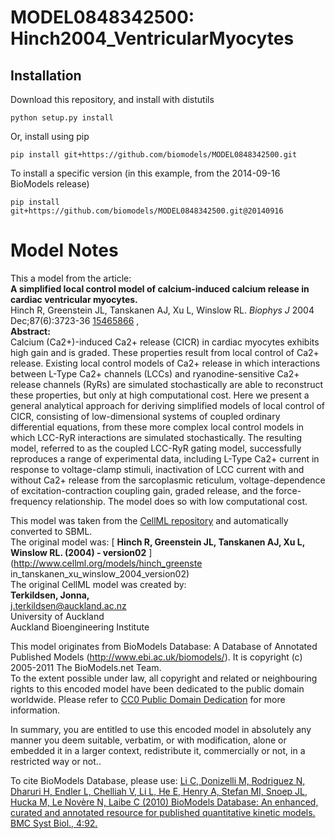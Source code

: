 # MODEL0848342500: Hinch2004_VentricularMyocytes

## Installation

Download this repository, and install with distutils

`python setup.py install`

Or, install using pip

`pip install git+https://github.com/biomodels/MODEL0848342500.git`

To install a specific version (in this example, from the 2014-09-16 BioModels release)

`pip install git+https://github.com/biomodels/MODEL0848342500.git@20140916`


# Model Notes


This a model from the article:  
**A simplified local control model of calcium-induced calcium release in cardiac ventricular myocytes.**   
Hinch R, Greenstein JL, Tanskanen AJ, Xu L, Winslow RL. _Biophys J_ 2004
Dec;87(6):3723-36 [15465866](http://www.ncbi.nlm.nih.gov/pubmed/15465866) ,  
**Abstract:**   
Calcium (Ca2+)-induced Ca2+ release (CICR) in cardiac myocytes exhibits high
gain and is graded. These properties result from local control of Ca2+
release. Existing local control models of Ca2+ release in which interactions
between L-Type Ca2+ channels (LCCs) and ryanodine-sensitive Ca2+ release
channels (RyRs) are simulated stochastically are able to reconstruct these
properties, but only at high computational cost. Here we present a general
analytical approach for deriving simplified models of local control of CICR,
consisting of low-dimensional systems of coupled ordinary differential
equations, from these more complex local control models in which LCC-RyR
interactions are simulated stochastically. The resulting model, referred to as
the coupled LCC-RyR gating model, successfully reproduces a range of
experimental data, including L-Type Ca2+ current in response to voltage-clamp
stimuli, inactivation of LCC current with and without Ca2+ release from the
sarcoplasmic reticulum, voltage-dependence of excitation-contraction coupling
gain, graded release, and the force-frequency relationship. The model does so
with low computational cost.

This model was taken from the [CellML
repository](http://www.cellml.org/models) and automatically converted to SBML.  
The original model was: [ **Hinch R, Greenstein JL, Tanskanen AJ, Xu L,
Winslow RL. (2004) - version02** ](http://www.cellml.org/models/hinch_greenste
in_tanskanen_xu_winslow_2004_version02)  
The original CellML model was created by:  
**Terkildsen, Jonna,**   
j.terkildsen@auckland.ac.nz  
University of Auckland  
Auckland Bioengineering Institute  

This model originates from BioModels Database: A Database of Annotated
Published Models (http://www.ebi.ac.uk/biomodels/). It is copyright (c)
2005-2011 The BioModels.net Team.  
To the extent possible under law, all copyright and related or neighbouring
rights to this encoded model have been dedicated to the public domain
worldwide. Please refer to [CC0 Public Domain
Dedication](http://creativecommons.org/publicdomain/zero/1.0/) for more
information.

In summary, you are entitled to use this encoded model in absolutely any
manner you deem suitable, verbatim, or with modification, alone or embedded it
in a larger context, redistribute it, commercially or not, in a restricted way
or not..  
  
To cite BioModels Database, please use: [Li C, Donizelli M, Rodriguez N,
Dharuri H, Endler L, Chelliah V, Li L, He E, Henry A, Stefan MI, Snoep JL,
Hucka M, Le Novère N, Laibe C (2010) BioModels Database: An enhanced, curated
and annotated resource for published quantitative kinetic models. BMC Syst
Biol., 4:92.](http://www.ncbi.nlm.nih.gov/pubmed/20587024)


